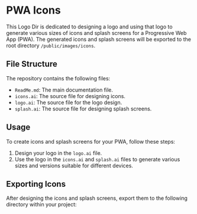 # PWA Icons

This Logo Dir is dedicated to designing a logo and using that logo to generate various sizes of icons and splash screens for a Progressive Web App (PWA). The generated icons and splash screens will be exported to the root directory `/public/images/icons`.

## File Structure

The repository contains the following files:

- `ReadMe.md`: The main documentation file.
- `icons.ai`: The source file for designing icons.
- `logo.ai`: The source file for the logo design.
- `splash.ai`: The source file for designing splash screens.

## Usage

To create icons and splash screens for your PWA, follow these steps:

1. Design your logo in the `logo.ai` file.
2. Use the logo in the `icons.ai` and `splash.ai` files to generate various sizes and versions suitable for different devices.

## Exporting Icons

After designing the icons and splash screens, export them to the following directory within your project:

